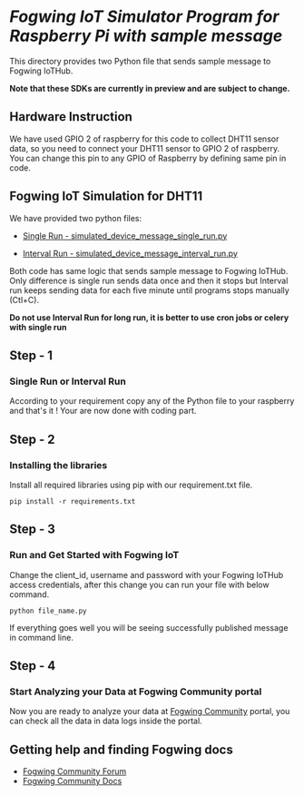 # *Fogwing IoT Simulator Program for Raspberry Pi with sample message*

This directory provides two Python file that sends sample message to Fogwing IoTHub.

**Note that these SDKs are currently in preview and are subject to change.**

## Hardware Instruction
We have used GPIO 2 of raspberry for this code to collect DHT11 sensor data, so you need to connect your DHT11 sensor to GPIO 2 of raspberry. You can change this pin to any GPIO of Raspberry by defining same pin in code.

## Fogwing IoT Simulation for DHT11
We have provided two python files:
* [Single Run - simulated_device_message_single_run.py](https://github.com/factana/fogwing-simulator-for-raspberry-python/blob/master/fw-iothub-sample-message/simulated_device_message_single_run.py)

* [Interval Run - simulated_device_message_interval_run.py](https://github.com/factana/fogwing-simulator-for-raspberry-python/blob/master/fw-iothub-sample-message/simulated_device_message_interval_run.py)

Both code has same logic that sends sample message to Fogwing IoTHub. Only difference is single run sends data once and then it stops but Interval run keeps sending data for each five minute until programs stops manually (Ctl+C).

**Do not use Interval Run for long run, it is better to use cron jobs or celery with single run**

## Step - 1
### Single Run or Interval Run
According to your requirement copy any of the Python file to your raspberry and that's it ! Your are now done with coding part.

## Step - 2
### Installing the libraries
Install all required libraries using pip with our requirement.txt file.
```
pip install -r requirements.txt
```

## Step - 3
### Run and Get Started with Fogwing IoT
Change the client_id, username and password with your Fogwing IoTHub access credentials, after this change you can run your file with below command.
```
python file_name.py
```
If everything goes well you will be seeing successfully published message in command line.

## Step - 4
### Start Analyzing your Data at Fogwing Community portal
Now you are ready to analyze your data at [Fogwing Community](http://community.fogwing.net/) portal, you can check all the data in data logs inside the portal.

## Getting help and finding Fogwing docs
* [Fogwing Community Forum]()
* [Fogwing Community Docs](https://docs.fogwing.io/)
